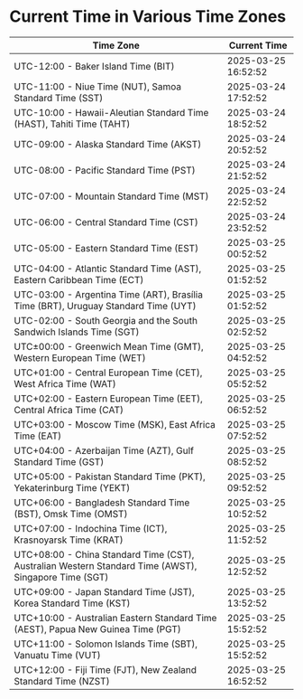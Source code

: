 # Current Time in Various Time Zones

| Time Zone | Current Time |
|-----------|--------------|
| UTC-12:00 - Baker Island Time (BIT) | 2025-03-25 16:52:52 |
| UTC-11:00 - Niue Time (NUT), Samoa Standard Time (SST) | 2025-03-24 17:52:52 |
| UTC-10:00 - Hawaii-Aleutian Standard Time (HAST), Tahiti Time (TAHT) | 2025-03-24 18:52:52 |
| UTC-09:00 - Alaska Standard Time (AKST) | 2025-03-24 20:52:52 |
| UTC-08:00 - Pacific Standard Time (PST) | 2025-03-24 21:52:52 |
| UTC-07:00 - Mountain Standard Time (MST) | 2025-03-24 22:52:52 |
| UTC-06:00 - Central Standard Time (CST) | 2025-03-24 23:52:52 |
| UTC-05:00 - Eastern Standard Time (EST) | 2025-03-25 00:52:52 |
| UTC-04:00 - Atlantic Standard Time (AST), Eastern Caribbean Time (ECT) | 2025-03-25 01:52:52 |
| UTC-03:00 - Argentina Time (ART), Brasília Time (BRT), Uruguay Standard Time (UYT) | 2025-03-25 01:52:52 |
| UTC-02:00 - South Georgia and the South Sandwich Islands Time (SGT) | 2025-03-25 02:52:52 |
| UTC±00:00 - Greenwich Mean Time (GMT), Western European Time (WET) | 2025-03-25 04:52:52 |
| UTC+01:00 - Central European Time (CET), West Africa Time (WAT) | 2025-03-25 05:52:52 |
| UTC+02:00 - Eastern European Time (EET), Central Africa Time (CAT) | 2025-03-25 06:52:52 |
| UTC+03:00 - Moscow Time (MSK), East Africa Time (EAT) | 2025-03-25 07:52:52 |
| UTC+04:00 - Azerbaijan Time (AZT), Gulf Standard Time (GST) | 2025-03-25 08:52:52 |
| UTC+05:00 - Pakistan Standard Time (PKT), Yekaterinburg Time (YEKT) | 2025-03-25 09:52:52 |
| UTC+06:00 - Bangladesh Standard Time (BST), Omsk Time (OMST) | 2025-03-25 10:52:52 |
| UTC+07:00 - Indochina Time (ICT), Krasnoyarsk Time (KRAT) | 2025-03-25 11:52:52 |
| UTC+08:00 - China Standard Time (CST), Australian Western Standard Time (AWST), Singapore Time (SGT) | 2025-03-25 12:52:52 |
| UTC+09:00 - Japan Standard Time (JST), Korea Standard Time (KST) | 2025-03-25 13:52:52 |
| UTC+10:00 - Australian Eastern Standard Time (AEST), Papua New Guinea Time (PGT) | 2025-03-25 15:52:52 |
| UTC+11:00 - Solomon Islands Time (SBT), Vanuatu Time (VUT) | 2025-03-25 15:52:52 |
| UTC+12:00 - Fiji Time (FJT), New Zealand Standard Time (NZST) | 2025-03-25 16:52:52 |

